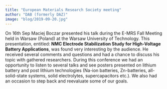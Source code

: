 ```yaml
---
title: "European Materials Research Society meeting"
author: "DAB (formerly DAZ)"
image: "blog/2019-09-20.jpg"
---
```


On 16th Sep Maciej Boczar presented his talk during the E-MRS Fall Meeting held
in Warsaw (Poland) at the Warsaw University of Technology. This presentation,
entitled: **NMC Electrode Stabilization Study for High-Voltage Battery
Applications**, was found very interesting by the audience. He received several
comments and questions and had a chance to discuss his topic with gathered
researchers. During this conference we had an opportunity to listen to several
talks and see posters presented on lithium battery and post lithium technologies
(Na-ion batteries, Zn-batteries, all-solid-state systems, solid electrolytes,
supercapacitors etc.). We also had an occasion to step back and reevaluate some
of our goals.
